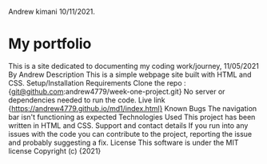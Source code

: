  Andrew kimani   10/11/2021.
# My portfolio
This is a site dedicated to documenting my coding work/journey, 11/05/2021
By Andrew
Description
This is a simple webpage site built with HTML and CSS.
Setup/Installation Requirements
Clone the repo :{git@github.com:andrew4779/week-one-project.git}
No server or dependencies needed to run the code.
Live link
{https://andrew4779.github.io/md1/index.html}
Known Bugs
The navigation bar isn't functioning as expected
Technologies Used
This project has been written in HTML and CSS.
Support and contact details
If you run into any issues with the code you can contribute to the project, reporting the issue and probably suggesting a fix.
License
This software is under the MIT license Copyright (c) {2021}